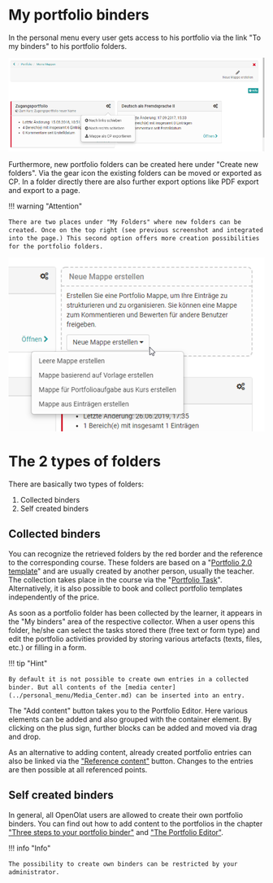 # My portfolio binders

In the personal menu every user gets access to his portfolio via the link "To my binders" to his portfolio folders.

![my_binders.png](assets/portfolio_meine_mappen.png)

Furthermore, new portfolio folders can be created here under "Create new folders". Via the gear icon the existing folders can be moved or exported as CP. In a folder directly there are also further export options like PDF export and export to a page.

!!! warning "Attention"

    There are two places under "My Folders" where new folders can be created. Once on the top right (see previous screenshot and integrated into the page.) This second option offers more creation possibilities for the portfolio folders.

![create_binder.png](assets/portfolio_mappe_erstellen2.jpg.png)

# The 2 types of folders

There are basically two types of folders:

1. Collected binders
2. Self created binders 

## Collected binders

You can recognize the retrieved folders by the red border and the reference to the corresponding course. These folders are based on a "[Portfolio 2.0 template](../learningresources/Portfolio_template_Creation.md)" and are usually created by another person, usually the teacher. The collection takes place in the course via the "[Portfolio Task](../learningresources/Course_Element_Portfolio_Task.md)". Alternatively, it is also possible to book and collect portfolio templates independently of the price.

As soon as a portfolio folder has been collected by the learner, it appears in the "My binders" area of the respective collector. When a user opens this folder, he/she can select the tasks stored there (free text or form type) and edit the portfolio activities provided by storing various artefacts (texts, files, etc.) or filling in a form.

!!! tip "Hint"

    By default it is not possible to create own entries in a collected binder. But all contents of the [media center](../personal_menu/Media_Center.md) can be inserted into an entry.

The "Add content" button takes you to the Portfolio Editor. Here various elements can be added and also grouped with the container element. By clicking on the plus sign, further blocks can be added and moved via drag and drop.

As an alternative to adding content, already created portfolio entries can also be linked via the ["Reference content"](Multiple_use_of_entries.md) button. Changes to the entries are then possible at all referenced points.

## Self created binders

In general, all OpenOlat users are allowed to create their own portfolio binders. You can find out how to add content to the portfolios in the chapter ["Three steps to your portfolio binder"](../portfolio/Three_steps_to_your_portfolio_binder.md) and ["The Portfolio Editor"](The_portfolio_editor.md).

!!! info "Info"

    The possibility to create own binders can be restricted by your administrator.

    